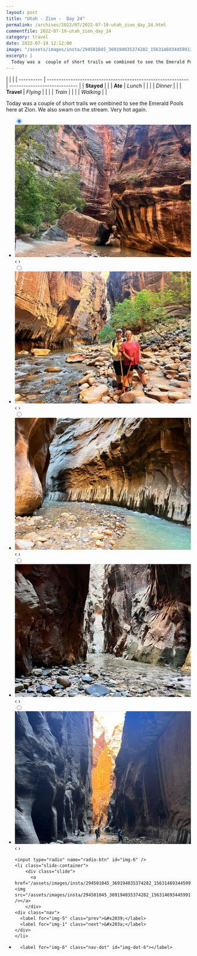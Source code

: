 ```yaml
---
layout: post
title: "Utah - Zion -  Day 24"
permalink: /archives/2022/07/2022-07-19-utah_zion_day_24.html
commentfile: 2022-07-19-utah_zion_day_24
category: travel
date: 2022-07-19 12:12:00
image: "/assets/images/insta/294501045_369194035374282_1563146934459913794_n_18229044997193874.jpg"
excerpt: |
  Today was a  couple of short trails we combined to see the Emerald Pools here at Zion. We also swam on the stream. Very hot again.
---
```


|            |                                                              |
| ---------- | ------------------------------------------------------------ | ----------------------------- |
| **Stayed** |  |
| **Ate**    | _Lunch_                                                      |          |
|            | _Dinner_                                                     |          |
| **Travel** | _Flying_                                                     |          |
|            | _Train_                                                      |          |
|            | _Walking_                                                    |          |


Today was a  couple of short trails we combined to see the Emerald Pools here at Zion. We also swam on the stream. Very hot again.


<ul class="slides">
    <input type="radio" name="radio-btn" id="img-1" checked="checked" />
    <li class="slide-container">
        <div class="slide">
          <a href="/assets/images/insta/295079838_5531556683567307_8433719437696349425_n_17960985256809908.jpg"><img src="/assets/images/insta/295079838_5531556683567307_8433719437696349425_n_17960985256809908.jpg" /></a>
        </div>
    <div class="nav">
      <label for="img-6" class="prev">&#x2039;</label>
      <label for="img-2" class="next">&#x203a;</label>
    </div>
    </li>
        <input type="radio" name="radio-btn" id="img-2"  />
    <li class="slide-container">
        <div class="slide">
          <a href="/assets/images/insta/294245647_116892797748613_1780271529539767184_n_18137235649275852.jpg"><img src="/assets/images/insta/294245647_116892797748613_1780271529539767184_n_18137235649275852.jpg" /></a>
        </div>
    <div class="nav">
      <label for="img-1" class="prev">&#x2039;</label>
      <label for="img-3" class="next">&#x203a;</label>
    </div>
    </li>
        <input type="radio" name="radio-btn" id="img-3"  />
    <li class="slide-container">
        <div class="slide">
          <a href="/assets/images/insta/294608826_299479632363600_8913147263325685918_n_17964498325772168.jpg"><img src="/assets/images/insta/294608826_299479632363600_8913147263325685918_n_17964498325772168.jpg" /></a>
        </div>
    <div class="nav">
      <label for="img-2" class="prev">&#x2039;</label>
      <label for="img-4" class="next">&#x203a;</label>
    </div>
    </li>
        <input type="radio" name="radio-btn" id="img-4"  />
    <li class="slide-container">
        <div class="slide">
          <a href="/assets/images/insta/294202538_1906464682894202_4238792034056064094_n_17951683468977707.jpg"><img src="/assets/images/insta/294202538_1906464682894202_4238792034056064094_n_17951683468977707.jpg" /></a>
        </div>
    <div class="nav">
      <label for="img-3" class="prev">&#x2039;</label>
      <label for="img-5" class="next">&#x203a;</label>
    </div>
    </li>
        <input type="radio" name="radio-btn" id="img-5"  />
    <li class="slide-container">
        <div class="slide">
          <a href="/assets/images/insta/294612223_419436790239486_8160321407234176802_n_18206920558090405.jpg"><img src="/assets/images/insta/294612223_419436790239486_8160321407234176802_n_18206920558090405.jpg" /></a>
        </div>
    <div class="nav">
      <label for="img-4" class="prev">&#x2039;</label>
      <label for="img-6" class="next">&#x203a;</label>
    </div>
    </li>
    
    <input type="radio" name="radio-btn" id="img-6" />
    <li class="slide-container">
        <div class="slide">
          <a href="/assets/images/insta/294501045_369194035374282_1563146934459913794_n_18229044997193874.jpg"><img src="/assets/images/insta/294501045_369194035374282_1563146934459913794_n_18229044997193874.jpg" /></a>
        </div>
    <div class="nav">
      <label for="img-5" class="prev">&#x2039;</label>
      <label for="img-1" class="next">&#x203a;</label>
    </div>
    </li>
			
<li class="nav-dots">
      <label for="img-1" class="nav-dot" id="img-dot-1"></label>
      <label for="img-2" class="nav-dot" id="img-dot-2"></label>
      <label for="img-3" class="nav-dot" id="img-dot-3"></label>
      <label for="img-4" class="nav-dot" id="img-dot-4"></label>
      <label for="img-5" class="nav-dot" id="img-dot-5"></label>

      <label for="img-6" class="nav-dot" id="img-dot-6"></label>

</li>
</ul>        
             

		